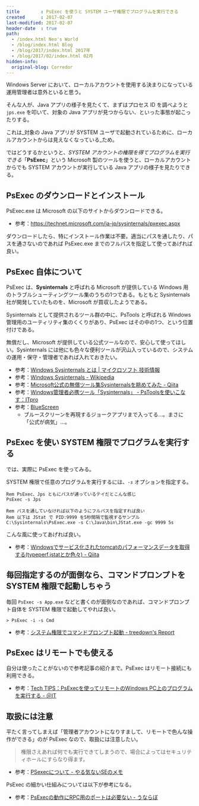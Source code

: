 ```yaml
---
title        : PsExec を使うと SYSTEM ユーザ権限でプログラムを実行できる
created      : 2017-02-07
last-modified: 2017-02-07
header-date  : true
path:
  - /index.html Neo's World
  - /blog/index.html Blog
  - /blog/2017/index.html 2017年
  - /blog/2017/02/index.html 02月
hidden-info:
  original-blog: Corredor
---
```


Windows Server において、ローカルアカウントを使用する決まりになっている運用管理者は意外といると思う。

そんな人が、Java アプリの様子を見たくて、まずはプロセス ID を調べようと `jps.exe` を叩いて、対象の Java アプリが見つからない、といった事態が起こったりする。

これは_対象の Java アプリが SYSTEM ユーザで起動されているために、ローカルアカウントからは見えなくなっている_ため。

ではどうするかというと、_SYSTEM アカウントの権限を得てプログラムを実行できる_「__PsExec__」という Microsoft 製のツールを使うと、ローカルアカウントからでも SYSTEM アカウントが実行している Java アプリの様子を見たりできる。

## PsExec のダウンロードとインストール

PsExec.exe は Microsoft の以下のサイトからダウンロードできる。

- 参考：<https://technet.microsoft.com/ja-jp/sysinternals/pxexec.aspx>

ダウンロードしたら、特にインストール作業は不要。適当にパスを通したり、パスを通さないのであれば PsExec.exe までのフルパスを指定して使ってあげれば良い。

## PsExec 自体について

PsExec は、__Sysinternals__ と呼ばれる Microsoft が提供している Windows 用のトラブルシューティングツール集のうちの1つである。もともと Sysinternals 社が開発していたものを、Microsoft が買収したようである。

Sysinternals として提供されるツール群の中に、PsTools と呼ばれる Windows 管理用のユーティリティ集のくくりがあり、PsExec はその中の1つ、という位置付けである。

無償だし、Microsoft が提供している公式ツールなので、安心して使ってほしい。Sysinternals には他にも色々な便利ツールが沢山入っているので、システムの運用・保守・管理者であれば入れておきたい。

- 参考：[Windows Sysinternals とは | マイクロソフト 技術情報](https://technet.microsoft.com/ja-jp/sysinternals/ff181602.aspx)
- 参考：[Windows Sysinternals - Wikipedia](https://ja.wikipedia.org/wiki/Windows_Sysinternals)
- 参考：[Microsoft公式の無償ツール集Sysinternalsを眺めてみた - Qiita](http://qiita.com/honeniq/items/f75b72f5f8fa52c16eaf)
- 参考：[Windows管理者必携ツール「Sysinternals」 - PsToolsを使いこなす：ITpro](http://itpro.nikkeibp.co.jp/article/COLUMN/20120601/399943/)
- 参考：[BlueScreen](https://technet.microsoft.com/ja-jp/sysinternals/bb897558)
  - ブルースクリーンを再現するジョークアプリまで入ってる…。まさに「公式が病気」…。

## PsExec を使い SYSTEM 権限でプログラムを実行する

では、実際に PsExec を使ってみる。

SYSTEM 権限で任意のプログラムを実行するには、_`-s`_ オプションを指定する。

```dosbatch
Rem PsExec、Jps ともにパスが通っているテイだとこんな感じ
PsExec -s Jps

Rem パスを通していなければ以下のようにフルパスを指定すれば良い
Rem 以下は JStat で PID:9999 を5秒間隔で監視するサンプル
C:\Sysinternals\PsExec.exe -s C:\Java\bin\JStat.exe -gc 9999 5s
```

こんな風に使ってあげれば良い。

- 参考：[Windowsでサービス化されたtomcatのパフォーマンスデータを取得する(typeperf,jstatとか色々) - Qiita](http://qiita.com/uzresk/items/72f42030332ad517f953)

## 毎回指定するのが面倒なら、コマンドプロンプトを SYSTEM 権限で起動しちゃう

毎回 `PsExec -s App.exe` などと書くのが面倒なのであれば、コマンドプロンプト自体を SYSTEM 権限で起動してやれば良い。

```dosbatch
> PsExec -i -s Cmd
```

- 参考：[システム権限でコマンドプロンプト起動 - treedown's Report](http://blog.treedown.net/entry/2016/04/28/010000)

## PsExec はリモートでも使える

自分は使ったことがないので参考記事の紹介まで。PsExec はリモート接続にも利用できる。

- 参考：[Tech TIPS：PsExecを使ってリモートのWindows PC上のプログラムを実行する - ＠IT](http://www.atmarkit.co.jp/ait/articles/1205/11/news147.html)

## 取扱には注意

平たく言ってしまえば「管理者アカウントになりすまして、リモートで色んな操作ができる」のが PsExec なので、取扱には注意したい。

> 権限さえあれば何でも実行できてしまうので、場合によってはセキュリティホールにすらなり得ます。

- 参考：[PSexecについて - やる気ないSEのメモ](http://shn-m.hateblo.jp/entry/2013/04/10/231818)

PsExec の細かい仕組みについては以下が参考になる。

- 参考：[PsExecの動作にRPC用のポートは必要ない - うならぼ](http://unarist.hatenablog.com/entry/2016/05/10/001406)
